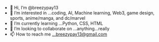 - 👋 Hi, I’m @breezypay13
- 👀 I’m interested in ...coding, AI, Machine learning, Web3, game design, sports, anime/manga, and dc/marvel
- 🌱 I’m currently learning ...Python, CSS, HTML
- 💞️ I’m looking to collaborate on ...anything...really
- 📫 How to reach me ...breezypay13@gmail.com

<!---
breezypay13/breezypay13 is a ✨ special ✨ repository because its `README.md` (this file) appears on your GitHub profile.
You can click the Preview link to take a look at your changes.
--->

